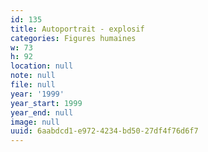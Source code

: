 ```yaml
---
id: 135
title: Autoportrait - explosif
categories: Figures humaines
w: 73
h: 92
location: null
note: null
file: null
year: '1999'
year_start: 1999
year_end: null
image: null
uuid: 6aabdcd1-e972-4234-bd50-27df4f76d6f7
---
```


